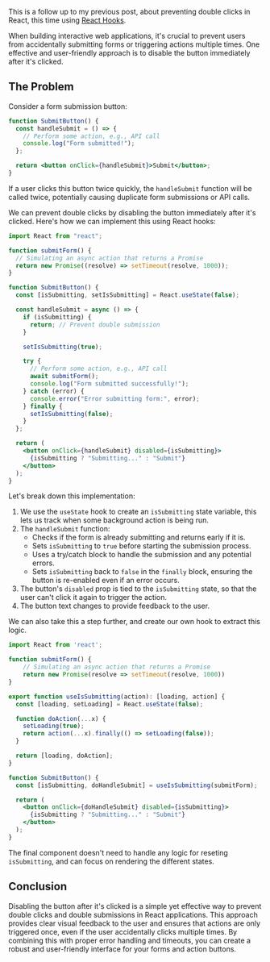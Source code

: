 This is a follow up to my previous post, about preventing double clicks in React, this time using [React Hooks](https://react.dev/reference/react/hooks).

When building interactive web applications, it's crucial to prevent users from accidentally submitting forms or triggering actions multiple times. One effective and user-friendly approach is to disable the button immediately after it's clicked.

## The Problem

Consider a form submission button:

```jsx
function SubmitButton() {
  const handleSubmit = () => {
    // Perform some action, e.g., API call
    console.log("Form submitted!");
  };

  return <button onClick={handleSubmit}>Submit</button>;
}
```

If a user clicks this button twice quickly, the `handleSubmit` function will be called twice, potentially causing duplicate form submissions or API calls.

We can prevent double clicks by disabling the button immediately after it's clicked. Here's how we can implement this using React hooks:

```jsx
import React from "react";

function submitForm() {
  // Simulating an async action that returns a Promise
  return new Promise((resolve) => setTimeout(resolve, 1000));
}

function SubmitButton() {
  const [isSubmitting, setIsSubmitting] = React.useState(false);

  const handleSubmit = async () => {
    if (isSubmitting) {
      return; // Prevent double submission
    }

    setIsSubmitting(true);

    try {
      // Perform some action, e.g., API call
      await submitForm();
      console.log("Form submitted successfully!");
    } catch (error) {
      console.error("Error submitting form:", error);
    } finally {
      setIsSubmitting(false);
    }
  };

  return (
    <button onClick={handleSubmit} disabled={isSubmitting}>
      {isSubmitting ? "Submitting..." : "Submit"}
    </button>
  );
}
```

Let's break down this implementation:

1. We use the `useState` hook to create an `isSubmitting` state variable, this lets us track when some background action is being run.
2. The `handleSubmit` function:
   - Checks if the form is already submitting and returns early if it is.
   - Sets `isSubmitting` to `true` before starting the submission process.
   - Uses a try/catch block to handle the submission and any potential errors.
   - Sets `isSubmitting` back to `false` in the `finally` block, ensuring the button is re-enabled even if an error occurs.
3. The button's `disabled` prop is tied to the `isSubmitting` state, so that the user can't click it again to trigger the action.
4. The button text changes to provide feedback to the user.

We can also take this a step further, and create our own hook to extract this logic.

```jsx
import React from 'react';

function submitForm() {
    // Simulating an async action that returns a Promise
    return new Promise(resolve => setTimeout(resolve, 1000))
}

export function useIsSubmitting(action): [loading, action] {
  const [loading, setLoading] = React.useState(false);

  function doAction(...x) {
    setLoading(true);
    return action(...x).finally(() => setLoading(false));
  }

  return [loading, doAction];
}

function SubmitButton() {
  const [isSubmitting, doHandleSubmit] = useIsSubmitting(submitForm);

  return (
    <button onClick={doHandleSubmit} disabled={isSubmitting}>
      {isSubmitting ? "Submitting..." : "Submit"}
    </button>
  );
}


```

The final component doesn't need to handle any logic for reseting `isSubmitting`, and can focus on rendering the different states.

## Conclusion

Disabling the button after it's clicked is a simple yet effective way to prevent double clicks and double submissions in React applications. This approach provides clear visual feedback to the user and ensures that actions are only triggered once, even if the user accidentally clicks multiple times. By combining this with proper error handling and timeouts, you can create a robust and user-friendly interface for your forms and action buttons.
